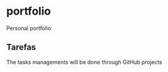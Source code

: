 # portfolio
Personal portfolio

## Tarefas
The tasks managements will be done through GitHub projects 